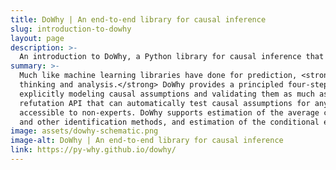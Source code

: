 ```yaml
---
title: DoWhy | An end-to-end library for causal inference
slug: introduction-to-dowhy
layout: page
description: >-
  An introduction to DoWhy, a Python library for causal inference that supports explicit modeling and testing of causal assumptions. 
summary: >-
  Much like machine learning libraries have done for prediction, <strong>“DoWhy” is a Python library that aims to spark causal 
  thinking and analysis.</strong> DoWhy provides a principled four-step interface for causal inference that focuses on 
  explicitly modeling causal assumptions and validating them as much as possible. The key feature of DoWhy is its state-of-the-art 
  refutation API that can automatically test causal assumptions for any estimation method, thus making inference more robust and 
  accessible to non-experts. DoWhy supports estimation of the average causal effect for backdoor, frontdoor, instrumental variable 
  and other identification methods, and estimation of the conditional effect (CATE) through an integration with the EconML library.
image: assets/dowhy-schematic.png
image-alt: DoWhy | An end-to-end library for causal inference
link: https://py-why.github.io/dowhy/
---
```



